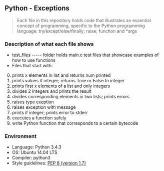 ## Python - Exceptions

> Each file in this repository holds code that illustrates an essential concept of programming,
> specific to the Python programming language: try/except/else/finally; raise; function and *args

### Description of what each file shows

* test_files ----- folder holds main.c test files that showcase examples of how to use functions
* Files that start with:

0. prints x elements in list and returns num printed
1. prints values if integer; returns True or False to integer
2. prints first x elements of a list and only integers
3. divides 2 integers and prints the result
4. divides corresponding elements in two lists; prints errors
5. raises type exeption
6. raises exception with message
100. prints if integer; prints error to stderr
101. executes a function safely
102. write Python function that corresponds to a certain bytecode

### Environment

* Language: Python 3.4.3
* OS: Ubuntu 14.04 LTS
* Compiler: python3
* Style guidelines: [PEP 8 (version 1.7)](https://www.python.org/dev/peps/pep-0008/)
